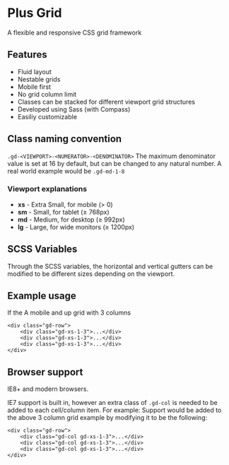 # Plus Grid
A flexible and responsive CSS grid framework

## Features
* Fluid layout
* Nestable grids
* Mobile first
* No grid column limit
* Classes can be stacked for different viewport grid structures
* Developed using Sass (with Compass)
* Easiliy customizable

## Class naming convention
`.gd-<VIEWPORT>-<NUMERATOR>-<DENOMINATOR>`
The maximum denominator value is set at 16 by default, but can be changed to any natural number. A real world example would be `.gd-md-1-8`

### Viewport explanations
* **xs** - Extra Small, for mobile (&gt; 0)
* **sm** - Small, for tablet (&ge; 768px)
* **md** - Medium, for desktop (&ge; 992px)
* **lg** - Large, for wide monitors (&ge; 1200px)

## SCSS Variables
Through the SCSS variables, the horizontal and vertical gutters can be modified to be different sizes depending on the viewport.

## Example usage
If the
A mobile and up grid with 3 columns

    <div class="gd-row">
        <div class="gd-xs-1-3">...</div>
        <div class="gd-xs-1-3">...</div>
        <div class="gd-xs-1-3">...</div>
    </div>

## Browser support
IE8+ and modern browsers.

IE7 support is built in, however an extra class of `.gd-col` is needed to be added to each cell/column item. For example:
Support would be added to the above 3 column grid example by modifying it to be the following:

    <div class="gd-row">
        <div class="gd-col gd-xs-1-3">...</div>
        <div class="gd-col gd-xs-1-3">...</div>
        <div class="gd-col gd-xs-1-3">...</div>
    </div>